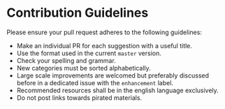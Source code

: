 # Contribution Guidelines

Please ensure your pull request adheres to the following guidelines:

- Make an individual PR for each suggestion with a useful title.
- Use the format used in the current `master` version.
- Check your spelling and grammar.
- New categories must be sorted alphabetically.
- Large scale improvements are welcomed but preferably discussed before in a dedicated issue with the `enhancement` label.
- Recommended resources shall be in the english language exclusively.
- Do not post links towards pirated materials.
